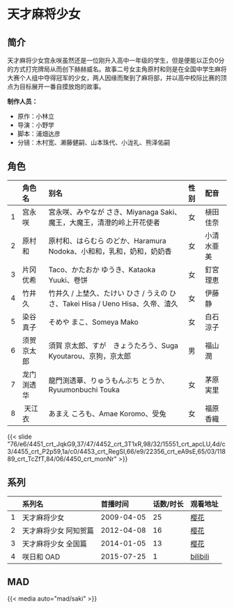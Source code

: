 # 天才麻将少女


## 简介

天才麻将少女宫永咲虽然还是一位刚升入高中一年级的学生，但是便能以正负0分的方式打完牌局从而创下赫赫威名。故事二号女主角原村和则是在全国中学生麻将大赛个人组中夺得冠军的少女，两人因缘而聚到了麻将部，并以高中校际比赛的顶点为目标展开一番自摸放炮的故事。

**制作人员：**
- 原作：小林立
- 导演：小野学
- 脚本：浦畑达彦
- 分镜：木村宽、濑藤健嗣、山本珠代、小泷礼、熊泽佑嗣

## 角色

|     |   角色名   |   别名  | 性别 |  配音  |
|:--- |:------  |:----      |:---  |:--   |
| 1 | 宫永咲 | 宮永咲、みやなが さき、Miyanaga Saki、魔王，大魔王，清澄的岭上开花使者 | 女 | 植田佳奈 |
| 2 | 原村和 | 原村和、はらむら のどか、Haramura Nodoka、小和和，乳和，奶和，奶奶香 | 女 | 小清水亜美 |
| 3 | 片冈优希 | Taco、かたおか ゆうき、Kataoka Yuuki、卷饼 | 女 | 釘宮理恵 |
| 4 | 竹井久 | 竹井久 / 上埜久、たけい ひさ / うえの ひさ、Takei Hisa / Ueno Hisa、久帝、渣久 | 女 | 伊藤静 |
| 5 | 染谷真子 | そめや まこ、Someya Mako | 女 | 白石涼子 |
| 6 | 须贺京太郎 | 須賀 京太郎、すが　きょうたろう、Suga Kyoutarou、京狗，京太郎 | 男 | 福山潤 |
| 7 | 龙门渕透华 | 龍門渕透華、りゅうもんぶち とうか、Ryuumonbuchi Touka | 女 | 茅原実里 |
| 8 |  天江衣 | あまえ ころも、Amae Koromo、受兔 | 女 | 福原香織 |

{{< slide "76/e6/4451_crt_JqkG9,37/47/4452_crt_3T1xR,98/32/15551_crt_apcLU,4d/c3/4455_crt_P2p59,1a/c0/4453_crt_RegSI,66/e9/22356_crt_eA9sE,65/03/11889_crt_TcZfT,84/06/4450_crt_monNr" >}}

## 系列

|     |   系列名   |   首播时间  | 话数/时长  | 观看地址 |
|:---  |:------    |:----      |:---       |:---  |
| 1 | 天才麻将少女 | 2009-04-05 | 25 | [樱花](https://www.yhdmp.live/vp/9098-1-0.html)  |
| 2 | 天才麻将少女 阿知贺篇 | 2012-04-08 | 16 | [樱花](https://www.yhdmp.live/vp/12156-1-0.html)  |
| 3 | 天才麻将少女 全国篇 | 2014-01-05 | 13 | [樱花](https://www.yhdmp.live/vp/14217-1-0.html)  |
| 4 | 咲日和 OAD | 2015-07-25 | 1 | [bilibili](https://www.bilibili.com/video/BV1ws411m7H6)  |


## MAD

{{< media  auto="mad/saki" >}}

